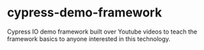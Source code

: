 # cypress-demo-framework
Cypress IO demo framework built over Youtube videos to teach the framework basics to anyone interested in this technology.

